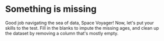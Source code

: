 # Something is missing

Good job navigating the sea of data, Space Voyager! Now, let's put your skills to the test. Fill in the blanks to impute the missing ages, and clean up the dataset by removing a column that's mostly empty.